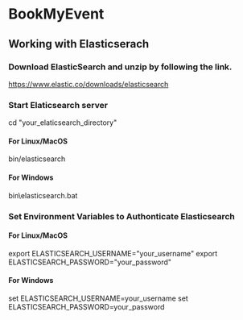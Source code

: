# BookMyEvent

## Working with Elasticserach

### Download ElasticSearch and unzip by following the link.
https://www.elastic.co/downloads/elasticsearch

### Start Elaticsearch server
cd "your_elaticsearch_directory"

#### For Linux/MacOS
bin/elasticsearch 

#### For Windows
bin\elasticsearch.bat 

### Set Environment Variables to Authonticate Elasticsearch

#### For Linux/MacOS
export ELASTICSEARCH_USERNAME="your_username"
export ELASTICSEARCH_PASSWORD="your_password"

#### For Windows
set ELASTICSEARCH_USERNAME=your_username
set ELASTICSEARCH_PASSWORD=your_password
